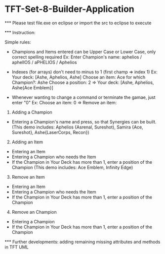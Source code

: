 # TFT-Set-8-Builder-Application
*** Please test file.exe on eclipse or import the src to eclipse to execute

*** Instruction:

Simple rules:
- Champions and Items entered can be Upper Case or Lower Case, only correct spelling required
Ex: Enter Champion's name: aphelios / aphelIOS / aPHELIOS / Aphelios

- Indexes (for arrays) don't need to minus to 1 (first champ => index 1)
Ex: Your deck: [Ashe, Aphelios, Ashe]
Choose an item: Ace
for which Champion?: Ashe
Choose a position: 2
=> Your deck: [Ashe, Aphelios, Ashe{Ace Emblem}]

- Whenever wanting to change a command or terminate the gamae, just enter "0" 
Ex:
Choose an item: 0
=> Remove an item:

1. Adding a Champion
- Entering a Champion's name and press, so that Synergies can be built.
(This demo includes: Aphelios {Asrenal, Sureshot), Samira {Ace, Sureshot}, Ashe{LaserCorps, Recon})

2. Adding an Item
- Entering an Item
- Entering a Champion who needs the Item
- If the Champion in Your Deck has more than 1, enter a position of the Champion
(This demo includes: Ace Emblem, Infinity Edge)

3. Remove an Item
- Entering an Item
- Entering a Champion who needs the Item
- If the Champion in Your Deck has more than 1, enter a position of the Champion

4. Remove an Champion
- Entering a Champion
- If the Champion in Your Deck has more than 1, enter a position of the Champion

*** Further developments: adding remaining missing attributes and methods in TFT UML
